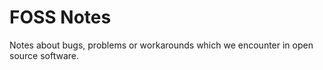 # FOSS Notes

Notes about bugs, problems or workarounds which we encounter in open source software.

